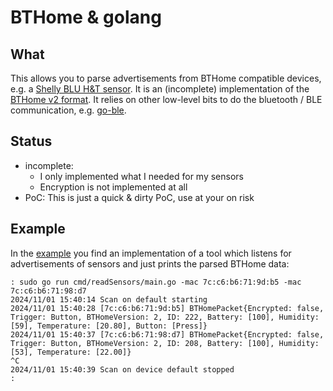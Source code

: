# BTHome & golang

## What

This allows you to parse advertisements from BTHome compatible devices, e.g. a
[Shelly BLU H&T sensor][blu-ht]. It is an (incomplete) implementation of the [BTHome v2
format][bthomev2]. It relies on other low-level bits to do the bluetooth / BLE
communication, e.g. [go-ble].

## Status

- incomplete:
  - I only implemented what I needed for my sensors
  - Encryption is not implemented at all
- PoC: This is just a quick & dirty PoC, use at your on risk


## Example

In the [example] you find an implementation of  a tool which listens for
advertisements of sensors and just prints the parsed BTHome data:

```terminal
: sudo go run cmd/readSensors/main.go -mac 7c:c6:b6:71:9d:b5 -mac 7c:c6:b6:71:98:d7
2024/11/01 15:40:14 Scan on default starting
2024/11/01 15:40:28 [7c:c6:b6:71:9d:b5] BTHomePacket{Encrypted: false, Trigger: Button, BTHomeVersion: 2, ID: 222, Battery: [100], Humidity: [59], Temperature: [20.80], Button: [Press]}
2024/11/01 15:40:37 [7c:c6:b6:71:98:d7] BTHomePacket{Encrypted: false, Trigger: Button, BTHomeVersion: 2, ID: 208, Battery: [100], Humidity: [53], Temperature: [22.00]}
^C
2024/11/01 15:40:39 Scan on device default stopped
: 
```

[blu-ht]: https://www.shelly.com/products/shelly-blu-h-t-black
[example]: ./cmd/readSensors/main.go
[go-ble]: https://github.com/go-ble/ble/
[bthomev2]: https://bthome.io/format/
